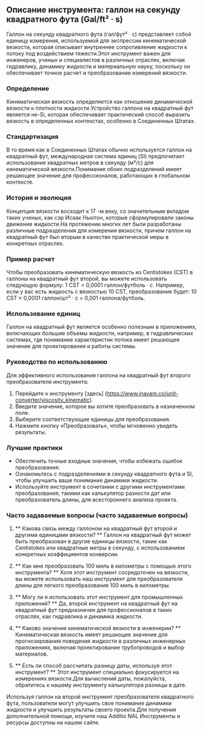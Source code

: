 ## Описание инструмента: галлон на секунду квадратного фута (Gal/ft² · s)

Галлон на секунду квадратного фута (гал/фут² · с) представляет собой единицу измерения, используемой для экспрессии кинематической вязкости, которая описывает внутреннее сопротивление жидкости к потоку под воздействием тяжести.Этот инструмент важен для инженеров, ученых и специалистов в различных отраслях, включая гидравлику, динамику жидкости и материальную науку, поскольку он обеспечивает точное расчет и преобразование измерений вязкости.

### Определение
Кинематическая вязкость определяется как отношение динамической вязкости к плотности жидкости.Устройство галлона на квадратный фут является не-Si, которая обеспечивает практический способ выразить вязкость в определенных контекстах, особенно в Соединенных Штатах.

### Стандартизация
В то время как в Соединенных Штатах обычно используется галлон на квадратный фут, международная система единиц (SI) предпочитает использование квадратных метров в секунду (м²/с) для кинематической вязкости.Понимание обоих подразделений имеет решающее значение для профессионалов, работающих в глобальном контексте.

### История и эволюция
Концепция вязкости восходит к 17 -м веку, со значительным вкладом таких ученых, как сэр Исаак Ньютон, которые сформулировали законы движения жидкости.На протяжении многих лет были разработаны различные подразделения для измерения вязкости, причем галлон на квадратный фут был вторым в качестве практической меры в конкретных отраслях.

### Пример расчет
Чтобы преобразовать кинематическую вязкость из Centistokes (CST) в галлоны на квадратный фут второй, вы можете использовать следующую формулу:
1 CST = 0,0001 галлон/футболь · с.
Например, если у вас есть жидкость с вязкостью 10 CST, преобразование будет:
10 CST × 0,0001 галлон/шт² · с = 0,001 галлона/футболь.

### Использование единиц
Галлон на квадратный фут является особенно полезным в приложениях, включающих большие объемы жидкости, например, в гидравлических системах, где понимание характеристик потока имеет решающее значение для проектирования и работы системы.

### Руководство по использованию
Для эффективного использования галлона на квадратный фут второго преобразователя инструмента:
1. Перейдите к инструменту [здесь] (https://www.inayam.co/unit-converter/viscosity_kinematic).
2. Введите значение, которое вы хотите преобразовать в назначенном поле.
3. Выберите соответствующие единицы для преобразования.
4. Нажмите кнопку «Преобразовать», чтобы мгновенно увидеть результаты.

### Лучшие практики
- Обеспечить точные входные значения, чтобы избежать ошибок преобразования.
- Ознакомьтесь с подразделениями в секунду квадратного фута и SI, чтобы улучшить ваше понимание динамики жидкости.
- Используйте инструмент в сочетании с другими инструментами преобразования, такими как калькулятор разности дат или преобразователь длины, для всестороннего анализа проекта.

### Часто задаваемые вопросы (часто задаваемые вопросы)

1. ** Какова связь между галлоном на квадратный фут второй и другими единицами вязкости? **
Галлон на квадратный фут может быть преобразован в другие единицы вязкости, такие как Centistokes или квадратные метры в секунду, с использованием конкретных коэффициентов конверсии.

2. ** Как мне преобразовать 100 миль в километры с помощью этого инструмента? **
Хотя этот инструмент сосредоточен на вязкости, вы можете использовать наш инструмент для преобразователя длины для легкого преобразования 100 миль в километры.

3. ** Могу ли я использовать этот инструмент для промышленных приложений? **
Да, второй инструмент на квадратный фут на квадратный фут предназначен для профессионалов в таких отраслях, как гидравлика и динамика жидкости.

4. ** Каково значение кинематической вязкости в инженерии? **
Кинематическая вязкость имеет решающее значение для прогнозирования поведения жидкости в различных инженерных приложениях, включая проектирование трубопроводов и выбор материалов.

5. ** Есть ли способ рассчитать разницу даты, используя этот инструмент? **
Этот инструмент специально фокусируется на измерениях вязкости.Для вычислений даты, пожалуйста, обратитесь к нашему инструменту калькулятора разницы в дате.

Используя галлон на второй инструмент преобразователя квадратного фута, пользователи могут улучшить свое понимание динамики жидкости и улучшить результаты своего проекта.Для получения дополнительной помощи, изучите наш Additio NAL Инструменты и ресурсы доступны на нашем сайте.